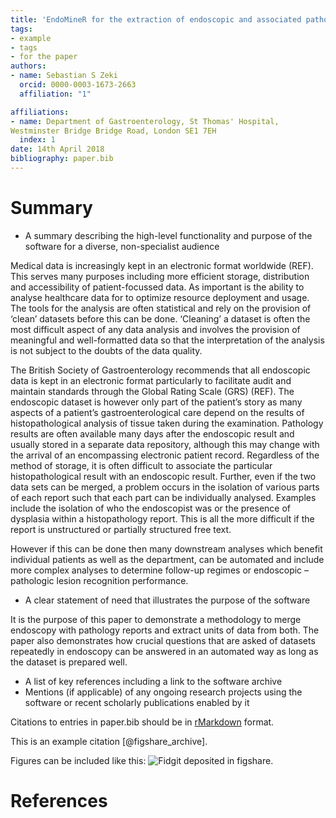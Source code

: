 ```yaml
---
title: 'EndoMineR for the extraction of endoscopic and associated pathology data from medical reports'
tags:
- example
- tags
- for the paper
authors:
- name: Sebastian S Zeki
  orcid: 0000-0003-1673-2663
  affiliation: "1"

affiliations:
- name: Department of Gastroenterology, St Thomas' Hospital, 
Westminster Bridge Bridge Road, London SE1 7EH
  index: 1
date: 14th April 2018
bibliography: paper.bib
---
```


# Summary

- A summary describing the high-level functionality and purpose of the software
for a diverse, non-specialist audience

Medical data is increasingly kept in an electronic format worldwide (REF). This serves many purposes including more efficient storage, distribution and accessibility of patient-focussed data. As important is the ability to analyse healthcare data for to optimize resource deployment and usage.  The tools for the analysis are often statistical and rely on the provision of ‘clean’ datasets before this can be done. ‘Cleaning’ a dataset is often the most difficult aspect of any data analysis and involves the provision of meaningful and well-formatted data so that the interpretation of the analysis is not subject to the doubts of the data quality. 

The British Society of Gastroenterology recommends that all endoscopic data is kept in an electronic format particularly to facilitate audit and maintain standards through the Global Rating Scale (GRS) (REF). The endoscopic dataset is however only part of the patient’s story as many aspects of a patient’s gastroenterological care depend on the results of histopathological analysis of tissue taken during the examination. Pathology results are often available many days after the endoscopic result and usually stored in a separate data repository, although this may change with the arrival of an encompassing electronic patient record. 
Regardless of the method of storage, it is often difficult to associate the particular  histopathological result with an endoscopic result. Further, even if the two data sets can be merged, a problem occurs in the isolation of various parts of each report such that each part can be individually analysed.  Examples include the isolation of who the endoscopist was or the presence of dysplasia within a histopathology report. This is all the more difficult if the report is unstructured or partially structured free text. 

However if this can be done then many downstream analyses which benefit individual patients as well as the department, can be automated and include more complex analyses to determine follow-up regimes or endoscopic –pathologic lesion recognition performance.



- A clear statement of need that illustrates the purpose of the software

 It is the purpose of this paper to demonstrate a methodology to merge endoscopy with pathology reports and extract units of data from both. The paper also demonstrates how crucial questions that are asked of datasets repeatedly in endoscopy can be answered in an automated way as long as the dataset is prepared well.
 
- A list of key references including a link to the software archive
- Mentions (if applicable) of any ongoing research projects using the software
or recent scholarly publications enabled by it

Citations to entries in paper.bib should be in
[rMarkdown](http://rmarkdown.rstudio.com/authoring_bibliographies_and_citations.html)
format.

This is an example citation [@figshare_archive].

Figures can be included like this: ![Fidgit deposited in figshare.](figshare_article.png)

# References